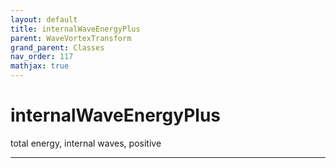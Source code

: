```yaml
---
layout: default
title: internalWaveEnergyPlus
parent: WaveVortexTransform
grand_parent: Classes
nav_order: 117
mathjax: true
---
```


#  internalWaveEnergyPlus

total energy, internal waves, positive


---

